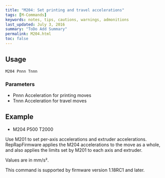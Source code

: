 ```yaml
---
title: "M204: Set printing and travel accelerations" 
tags: [M-Commands]
keywords: notes, tips, cautions, warnings, admonitions
last_updated: July 3, 2016
summary: "ToDo Add Summary"
permalink: M204.html
toc: false
---
```



## Usage ##
```
M204 Pnnn Tnnn
```

### Parameters ###

+ Pnnn Acceleration for printing moves
+ Tnnn Acceleration for travel moves

## Example ##

+ M204 P500 T2000

Use M201 to set per-axis accelerations and extruder accelerations. RepRapFirmware applies the M204 accelerations to the move as a whole, and also applies the limits set by M201 to each axis and extruder.

Values are in mm/s².

This command is supported by firmware version 1.18RC1 and later.
